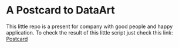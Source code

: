 # A Postcard to DataArt
This little repo is a present for company with good people and happy application.
To check the result of this little script just check this link: [Postcard](https://repl.it/xSi/1)